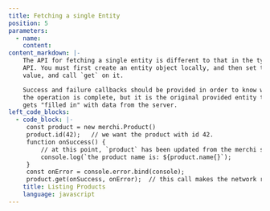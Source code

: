 ```yaml
---
title: Fetching a single Entity
position: 5
parameters:
  - name:
    content:
content_markdown: |-
    The API for fetching a single entity is different to that in the typesctipt
    API. You must first create an entity object locally, and then set the id
    value, and call `get` on it.

    Success and failure callbacks should be provided in order to know when
    the operation is complete, but it is the original provided entity that
    gets "filled in" with data from the server.
left_code_blocks:
  - code_block: |-
     const product = new merchi.Product()
     product.id(42);   // we want the product with id 42.
     function onSuccess() {
         // at this point, `product` has been updated from the merchi server.
         console.log(`the product name is: ${product.name{}`);
     }
     const onError = console.error.bind(console);
     product.get(onSuccess, onError);  // this call makes the network request
    title: Listing Products
    language: javascript
---
```

